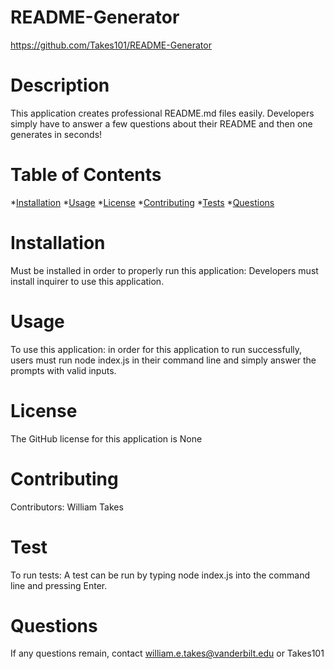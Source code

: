 
  
  # README-Generator
  https://github.com/Takes101/README-Generator
  # Description
  This application creates professional README.md files easily. Developers simply have to answer a few questions about their README and then one generates in seconds!

  # Table of Contents
  *[Installation](#installation)
  *[Usage](#usage)
  *[License](#license)
  *[Contributing](#contributing)
  *[Tests](#test)
  *[Questions](#questions)

  # Installation
  Must be installed in order to properly run this application:
  Developers must install inquirer to use this application.

  # Usage
  To use this application: in order for this application to run successfully, users must run node index.js in their command line and simply answer the prompts with valid inputs.

  # License 
  The GitHub license for this application is None

  # Contributing
  Contributors: William Takes

  # Test
  To run tests: A test can be run by typing node index.js into the command line and pressing Enter.

  # Questions
  If any questions remain, contact william.e.takes@vanderbilt.edu or Takes101
